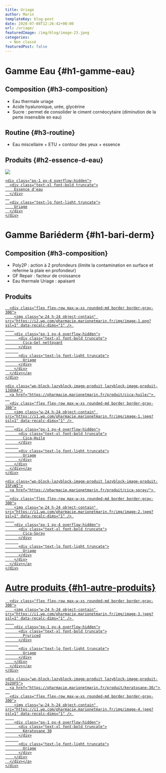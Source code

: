 ```yaml
---
title: Uriage
author: Marin
templateKey: blog-post
date: 2020-07-08T12:26:42+00:00
url: /uriage/
featuredImage: /img/blog/image-23.jpeg
categories:
  - Non classé
featuredPost: false
---
```


# Gamme Eau {#h1-gamme-eau}

## Composition {#h3-composition}

- Eau thermale uriage
- Acide hyaluronique, urée, glycérine
- Sucre : permet de consolider le ciment cornéocytaire (diminution de la perte insensible en eau)

## Routine {#h3-routine}

- Eau miscellaire + ETU + contour des yeux + essence

## Produits {#h2-essence-d-eau}

<div class="wp-block-lazyblock-image-produit lazyblock-image-produit-mVbNY">
  <a href="https://pharmacie.marionetmarin.fr/produit/essence-deau/"> 
  
  <div class="flex flex-row max-w-xs rounded-md border border-gray-300">
    <img class="w-24 h-24 object-contain" src="https://i1.wp.com/pharmacie.marionetmarin.fr/img/image.png?ssl=1" data-recalc-dims="1" /> 
    
    <div class="px-1 py-4 overflow-hidden">
      <div class="text-xl font-bold truncate">
        Essence d'eau
      </div>
      
      <div class="text-lg font-light truncate">
        Uriage
      </div>
    </div>
  </div></a>
</div>

# Gamme Bariéderm {#h1-bari-derm}

## Composition {#h3-composition}

- Poly2P : action à 2 profondeurs (limite la contamination en surface et referme la plaie en profondeur)
- GF Repair : facteur de croissance
- Eau thermale Uriage : apaisant

## Produits

<div class="wp-block-lazyblock-grid lazyblock-grid-2n6ECW">
  <div class="mb-4 grid grid-cols-2 gap-4">
    <div class="wp-block-lazyblock-image-produit lazyblock-image-produit-1b9KT9">
      <a href="https://pharmacie.marionetmarin.fr/produit/cica-gel-nettoyant/"> 
      
      <div class="flex flex-row max-w-xs rounded-md border border-gray-300">
        <img class="w-24 h-24 object-contain" src="https://i2.wp.com/pharmacie.marionetmarin.fr/img/image-1.png?ssl=1" data-recalc-dims="1" /> 
        
        <div class="px-1 py-4 overflow-hidden">
          <div class="text-xl font-bold truncate">
            Cica-Gel nettoyant
          </div>
          
          <div class="text-lg font-light truncate">
            Uriage
          </div>
        </div>
      </div></a>
    </div>
    
    <div class="wp-block-lazyblock-image-produit lazyblock-image-produit-1JdXA4">
      <a href="https://pharmacie.marionetmarin.fr/produit/cica-huile/"> 
      
      <div class="flex flex-row max-w-xs rounded-md border border-gray-300">
        <img class="w-24 h-24 object-contain" src="https://i1.wp.com/pharmacie.marionetmarin.fr/img/image-1.jpeg?ssl=1" data-recalc-dims="1" /> 
        
        <div class="px-1 py-4 overflow-hidden">
          <div class="text-xl font-bold truncate">
            Cica-Huile
          </div>
          
          <div class="text-lg font-light truncate">
            Uriage
          </div>
        </div>
      </div></a>
    </div>
    
    <div class="wp-block-lazyblock-image-produit lazyblock-image-produit-1SFvWI">
      <a href="https://pharmacie.marionetmarin.fr/produit/cica-spray/"> 
      
      <div class="flex flex-row max-w-xs rounded-md border border-gray-300">
        <img class="w-24 h-24 object-contain" src="https://i1.wp.com/pharmacie.marionetmarin.fr/img/image-2.jpeg?ssl=1" data-recalc-dims="1" /> 
        
        <div class="px-1 py-4 overflow-hidden">
          <div class="text-xl font-bold truncate">
            Cica-Spray
          </div>
          
          <div class="text-lg font-light truncate">
            Uriage
          </div>
        </div>
      </div></a>
    </div>
  </div>
</div>

# Autre produits {#h1-autre-produits}

<div class="wp-block-lazyblock-grid lazyblock-grid-Z1qaI2J">
  <div class="mb-4 grid grid-cols-2 gap-4">
    <div class="wp-block-lazyblock-image-produit lazyblock-image-produit-ZC0AaI">
      <a href="https://pharmacie.marionetmarin.fr/produit/pruriced/"> 
      
      <div class="flex flex-row max-w-xs rounded-md border border-gray-300">
        <img class="w-24 h-24 object-contain" src="https://i1.wp.com/pharmacie.marionetmarin.fr/img/image-3.jpeg?ssl=1" data-recalc-dims="1" /> 
        
        <div class="px-1 py-4 overflow-hidden">
          <div class="text-xl font-bold truncate">
            Pruriced
          </div>
          
          <div class="text-lg font-light truncate">
            Uriage
          </div>
        </div>
      </div></a>
    </div>
    
    <div class="wp-block-lazyblock-image-produit lazyblock-image-produit-2o2OF5">
      <a href="https://pharmacie.marionetmarin.fr/produit/keratosane-30/"> 
      
      <div class="flex flex-row max-w-xs rounded-md border border-gray-300">
        <img class="w-24 h-24 object-contain" src="https://i1.wp.com/pharmacie.marionetmarin.fr/img/image-4.jpeg?ssl=1" data-recalc-dims="1" /> 
        
        <div class="px-1 py-4 overflow-hidden">
          <div class="text-xl font-bold truncate">
            Kératosane 30
          </div>
          
          <div class="text-lg font-light truncate">
            Uriage
          </div>
        </div>
      </div></a>
    </div>
  </div>
</div>
